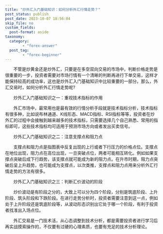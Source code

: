 ```yaml
---
title: "炒外汇入门基础知识：如何分析外汇行情走势？"
post_status: publish
post_date: 2023-10-07 18:56:04
skip_file: no
custom_fields: 
  post-format: aside
taxonomy:
  category:
        - "forex-answer"
  post_tag:
        - "forex-beginner"
---
```


       不管是炒黄金还是炒外汇，只要是在多空双向交易的市场中，判断价格走势是很重要的一步，投资者需要对市场行情有一个清晰的判断再进行下单交易，这样才能保持较高的成功率，这也是炒外汇入门基础知识中比较重要的一部分。那么，外汇交易时，如何分析外汇行情走势呢?

       炒外汇入门基础知识之一：重视技术指标的作用

       外汇市场中，最常用也是最有效的行情分析手段就是技术指标分析，技术指标有很多种，比如说布林通道、K线形态、MACD指标、RSI指标等等，投资者在炒外汇的过程中会接触到越来越多的技术指标，只需要选择几个自己熟悉、常用的指标即可，这些技术指标均可适用于预测市场方向或者发出买卖信号。

       炒外汇入门基础知识之二：注意支撑点和阻力点

       支撑点和阻力点是指图表中反复出现的上行或者下行压力的价格点位。支撑点在地位出现，阻力点在高位出现，一旦突破点位，两者可能相互转化。例如如果支撑点突破后成下行趋势，该支撑点就可能成为新的阻力点。在升市时期，阻力点突破后呈上升趋势，也可能成为支撑点，以次类推，支撑点和阻力点用来分析外汇行情走势的方法有很多。

       炒外汇入门基础知识之三：判断汇价波动的阶段

       炒价波动是有阶段之分的，大致上可以分为四个阶段，分别是筑底阶段、上升阶段、筑头阶段和下跌阶段。在进行走势分析时，投资者需要注意到这一点，例如处于上升阶段还是筑底阶段等，从波动形态识别出它处于哪一个阶段，有利于投资者找准出入场点位。

       外汇交易是一门技术活，从心态调整到技术分析，都是需要投资者进行学习后再实战摸索操作的，不仅要有过硬的心理素质，也要有充足的技术分析理论。
